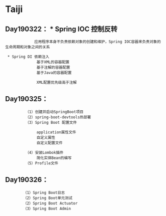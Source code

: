 # Taiji
## Day190322： * Spring IOC 控制反转   
                 应用程序本身不负责依赖对象的创建和维护，Spring IOC容器来负责对象的生命周期和对象之间的关系
                
     * Spring DI 依赖注入
                  基于XML的容器配置
                  基于注解的容器配置
                  基于Java的容器配置
                  
                  XML配置优先级高于注解
## Day190325：
             （1）创建并启动SpringBoot项目
             （2）spring-boot-devtools热部署
             （3）Spring Boot 配置文件  
             
                  application属性文件
                  自定义属性
                  自定义配置文件
                  
             （4）安装Lombok插件
                  简化实体Bean的编写
             （5）Profile文件
## Day190326：
            （1）Spring Boot日志 
            （2）Spring Boot单元测试
            （2）Spring Boot Actuator
            （3）Spring Boot Admin
